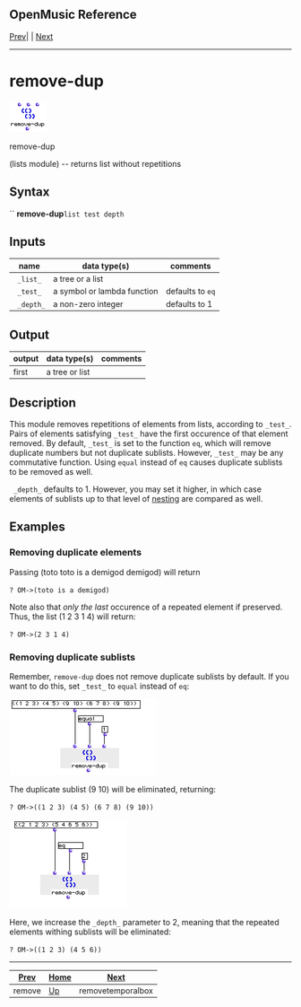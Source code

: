 OpenMusic Reference  
---  
[Prev](remove)| | [Next](removetemporalbox)  
  
* * *

# remove-dup

![](figures/functions/lists/remove-dup.png)

  
  
remove-dup  
  
(lists module) \-- returns list without repetitions  

## Syntax

`` **remove-dup**` list test depth `

## Inputs

name| data type(s)| comments  
---|---|---  
` _list_`|  a tree or a list|  
` _test_`|  a symbol or lambda function| defaults to `eq`  
` _depth_`|  a non-zero integer| defaults to 1  
  
## Output

output| data type(s)| comments  
---|---|---  
first| a tree or list|  
  
## Description

This module removes repetitions of elements from lists, according to `_test_`.
Pairs of elements satisfying `_test_` have the first occurence of that element
removed. By default, `_test_` is set to the function `eq`, which will remove
duplicate numbers but not duplicate sublists. However, `_test_` may be any
commutative function. Using `equal` instead of `eq` causes duplicate sublists
to be removed as well.

` _depth_` defaults to 1. However, you may set it higher, in which case
elements of sublists up to that level of [nesting](glossary#NESTING) are
compared as well.

## Examples

### Removing duplicate elements

Passing (toto toto is a demigod demigod) will return

`? OM->(toto is a demigod)`

Note also that _only the last_ occurence of a repeated element if preserved.
Thus, the list (1 2 3 1 4) will return:

`? OM->(2 3 1 4)`

### Removing duplicate sublists

Remember, `remove-dup` does not remove duplicate sublists by default. If you
want to do this, set `_test_` to `equal` instead of `eq`:

![](figures/functions/lists/remove-dupEX1.png)

The duplicate sublist (9 10) will be eliminated, returning:

`? OM->((1 2 3) (4 5) (6 7 8) (9 10))`

![](figures/functions/lists/remove-dupEX2.png)

Here, we increase the `_depth_` parameter to 2, meaning that the repeated
elements withing sublists will be eliminated:

`? OM->((1 2 3) (4 5 6))`

* * *

[Prev](remove)| [Home](index)| [Next](removetemporalbox)  
---|---|---  
remove| [Up](funcref.main)| removetemporalbox

